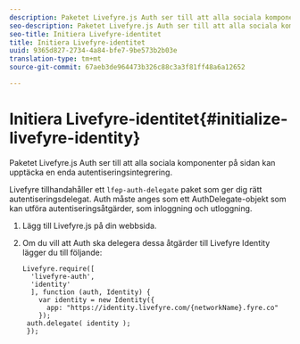 ```yaml
---
description: Paketet Livefyre.js Auth ser till att alla sociala komponenter på sidan kan upptäcka en enda autentiseringsintegrering.
seo-description: Paketet Livefyre.js Auth ser till att alla sociala komponenter på sidan kan upptäcka en enda autentiseringsintegrering.
seo-title: Initiera Livefyre-identitet
title: Initiera Livefyre-identitet
uuid: 9365d827-2734-4a84-bfe7-9be573b2b03e
translation-type: tm+mt
source-git-commit: 67aeb3de964473b326c88c3a3f81ff48a6a12652

---
```



# Initiera Livefyre-identitet{#initialize-livefyre-identity}

Paketet Livefyre.js Auth ser till att alla sociala komponenter på sidan kan upptäcka en enda autentiseringsintegrering.

Livefyre tillhandahåller ett `lfep-auth-delegate` paket som ger dig rätt autentiseringsdelegat. Auth måste anges som ett AuthDelegate-objekt som kan utföra autentiseringsåtgärder, som inloggning och utloggning.

1. Lägg till Livefyre.js på din webbsida.
1. Om du vill att Auth ska delegera dessa åtgärder till Livefyre Identity lägger du till följande:

   ```
   Livefyre.require([ 
     'livefyre-auth', 
     'identity' 
     ], function (auth, Identity) { 
       var identity = new Identity({ 
         app: "https://identity.livefyre.com/{networkName}.fyre.co" 
       }); 
    auth.delegate( identity ); 
    });
   ```
